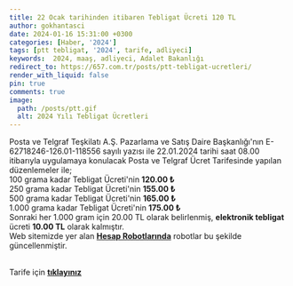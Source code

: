 ```yaml
---
title: 22 Ocak tarihinden itibaren Tebligat Ücreti 120 TL
author: gokhantasci
date: 2024-01-16 15:31:00 +0300
categories: [Haber, '2024']
tags: [ptt tebligat, '2024', tarife, adliyeci]
keywords:  2024, maaş, adliyeci, Adalet Bakanlığı
redirect_to: https://657.com.tr/posts/ptt-tebligat-ucretleri/
render_with_liquid: false
pin: true
comments: true
image:
  path: /posts/ptt.gif
  alt: 2024 Yılı Tebligat Ücretleri
---
```


Posta ve Telgraf Teşkilatı A.Ş. Pazarlama ve Satış Daire Başkanlığı'nın E-62718246-126.01-118556 sayılı yazısı ile 22.01.2024 tarihi saat 08.00 itibarıyla uygulamaya konulacak Posta ve Telgraf Ücret Tarifesinde yapılan düzenlemeler ile;
<br>100 grama kadar Tebligat Ücreti'nin **120.00 ₺**
<br>250 grama kadar Tebligat Ücreti'nin **155.00 ₺**
<br>500 grama kadar Tebligat Ücreti'nin **165.00 ₺**
<br>1.000 grama kadar Tebligat Ücreti'nin **175.00 ₺**
<br>Sonraki her 1.000 gram için 20.00 TL olarak belirlenmiş, **elektronik tebligat** ücreti **10.00 TL** olarak kalmıştır. 
<br>Web sitemizde yer alan [**Hesap Robotlarında**](https://adliyeci.com.tr/yargilamagideridokumu/?#eskitebligatlar) robotlar bu şekilde güncellenmiştir.


<br>Tarife için  [**tıklayınız**](https://cdn.adalet.gov.tr/portal/duyuru/pdf/genel/PTT2024Tarife.pdf)  

